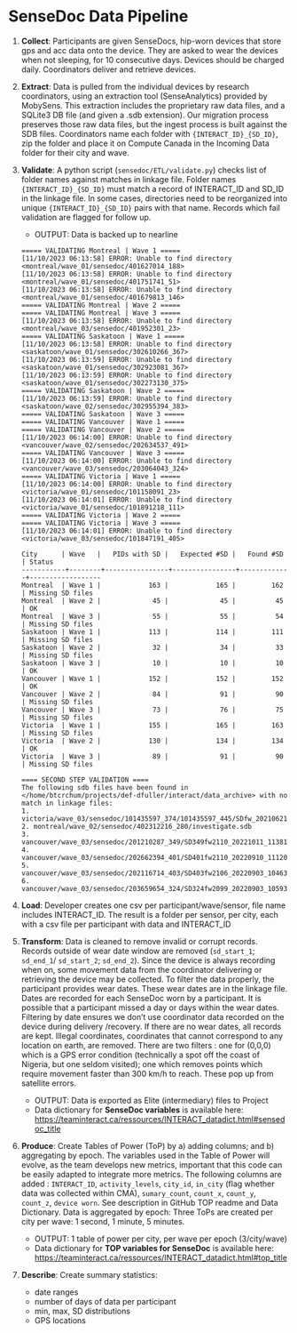 # SenseDoc Data Pipeline

1. **Collect**: Participants are given SenseDocs, hip-worn devices that store gps and acc data onto the device. They are asked to wear the devices when not sleeping, for 10 consecutive days. Devices should be charged daily. Coordinators deliver and retrieve devices.
   
2. **Extract**: Data is pulled from the individual devices by research coordinators, using an extraction tool (SenseAnalytics) provided by MobySens. This extraction includes the proprietary raw data files, and a SQLite3 DB file (and given a .sdb extension). Our migration process preserves those raw data files, but the ingest process is built against the SDB files. Coordinators name each folder with `{INTERACT_ID}_{SD_ID}`, zip the folder and place it on Compute Canada in the Incoming Data folder for their city and wave.
   
3. **Validate**: A python script (`sensedoc/ETL/validate.py`) checks list of folder names against matches in linkage file. Folder names `{INTERACT_ID}_{SD_ID}` must match a record of INTERACT_ID and SD_ID in the linkage file. In some cases, directories need to be reorganized into unique `{INTERACT_ID}_{SD_ID}` pairs with that name. Records which fail validation are flagged for follow up.

   + OUTPUT: Data is backed up to nearline

   ```
   ===== VALIDATING Montreal | Wave 1 =====
   [11/10/2023 06:13:58] ERROR: Unable to find directory <montreal/wave_01/sensedoc/401627014_188>
   [11/10/2023 06:13:58] ERROR: Unable to find directory <montreal/wave_01/sensedoc/401751741_51>
   [11/10/2023 06:13:58] ERROR: Unable to find directory <montreal/wave_01/sensedoc/401679813_146>
   ===== VALIDATING Montreal | Wave 2 =====
   ===== VALIDATING Montreal | Wave 3 =====
   [11/10/2023 06:13:58] ERROR: Unable to find directory <montreal/wave_03/sensedoc/401952301_23>
   ===== VALIDATING Saskatoon | Wave 1 =====
   [11/10/2023 06:13:58] ERROR: Unable to find directory <saskatoon/wave_01/sensedoc/302610266_367>
   [11/10/2023 06:13:59] ERROR: Unable to find directory <saskatoon/wave_01/sensedoc/302923081_367>
   [11/10/2023 06:13:59] ERROR: Unable to find directory <saskatoon/wave_01/sensedoc/302273130_375>
   ===== VALIDATING Saskatoon | Wave 2 =====
   [11/10/2023 06:13:59] ERROR: Unable to find directory <saskatoon/wave_02/sensedoc/302955394_383>
   ===== VALIDATING Saskatoon | Wave 3 =====
   ===== VALIDATING Vancouver | Wave 1 =====
   ===== VALIDATING Vancouver | Wave 2 =====
   [11/10/2023 06:14:00] ERROR: Unable to find directory <vancouver/wave_02/sensedoc/202634537_491>
   ===== VALIDATING Vancouver | Wave 3 =====
   [11/10/2023 06:14:00] ERROR: Unable to find directory <vancouver/wave_03/sensedoc/203064043_324>
   ===== VALIDATING Victoria | Wave 1 =====
   [11/10/2023 06:14:00] ERROR: Unable to find directory <victoria/wave_01/sensedoc/101158091_23>
   [11/10/2023 06:14:01] ERROR: Unable to find directory <victoria/wave_01/sensedoc/101891218_111>
   ===== VALIDATING Victoria | Wave 2 =====
   ===== VALIDATING Victoria | Wave 3 =====
   [11/10/2023 06:14:01] ERROR: Unable to find directory <victoria/wave_03/sensedoc/101847191_405>

   City      | Wave   |   PIDs with SD |   Expected #SD |   Found #SD | Status
   -----------+--------+----------------+----------------+-------------+------------------
   Montreal  | Wave 1 |            163 |            165 |         162 | Missing SD files
   Montreal  | Wave 2 |             45 |             45 |          45 | OK
   Montreal  | Wave 3 |             55 |             55 |          54 | Missing SD files
   Saskatoon | Wave 1 |            113 |            114 |         111 | Missing SD files
   Saskatoon | Wave 2 |             32 |             34 |          33 | Missing SD files
   Saskatoon | Wave 3 |             10 |             10 |          10 | OK
   Vancouver | Wave 1 |            152 |            152 |         152 | OK
   Vancouver | Wave 2 |             84 |             91 |          90 | Missing SD files
   Vancouver | Wave 3 |             73 |             76 |          75 | Missing SD files
   Victoria  | Wave 1 |            155 |            165 |         163 | Missing SD files
   Victoria  | Wave 2 |            130 |            134 |         134 | OK
   Victoria  | Wave 3 |             89 |             91 |          90 | Missing SD files
   
   ==== SECOND STEP VALIDATION ====
   The following sdb files have been found in </home/btcrchum/projects/def-dfuller/interact/data_archive> with no match in linkage files:
   1. victoria/wave_03/sensedoc/101435597_374/101435597_445/SDfw_20210621_103435.sdb
   2. montreal/wave_02/sensedoc/402312216_280/investigate.sdb
   3. vancouver/wave_03/sensedoc/201210287_349/SD349fw2110_20221011_113814.sdb
   4. vancouver/wave_03/sensedoc/202662394_401/SD401fw2110_20220910_111205.sdb
   5. vancouver/wave_03/sensedoc/202116714_403/SD403fw2106_20220903_104635.sdb
   6. vancouver/wave_03/sensedoc/203659654_324/SD324fw2099_20220903_105938.sdb
   ```
   
4. **Load**: Developer creates one csv per participant/wave/sensor, file name includes INTERACT_ID. The result is a folder per sensor, per city, each with a csv file per participant with data and INTERACT_ID

5. **Transform**: Data is cleaned to remove invalid or corrupt records. Records outside of wear date window are removed (`sd_start_1`; `sd_end_1`/ `sd_start_2`; `sd_end_2`). Since the device is always recording when on, some movement data from the coordinator delivering or retrieving the device may be collected. To filter the data properly, the participant provides wear dates. These wear dates are in the linkage file. Dates are recorded for each SenseDoc worn by a participant. It is possible that a participant missed a day or days within the wear dates. Filtering by date ensures we don’t use coordinator data recorded on the device during delivery /recovery. If there are no wear dates, all records are kept.
   Illegal coordinates, coordinates that cannot correspond to any location on earth, are removed. There are two filters : one for (0,0,0) which is a GPS error condition (technically a spot off the coast of Nigeria, but one seldom visited); one which removes points which require movement faster than 300 km/h to reach. These pop up from satellite errors.
      + OUTPUT: Data is exported as Elite (intermediary) files to Project
      + Data dictionary for **SenseDoc variables** is available here: https://teaminteract.ca/ressources/INTERACT_datadict.html#sensedoc_title 

6. **Produce**: Create Tables of Power (ToP) by a) adding columns; and b) aggregating by epoch. The variables used in the Table of Power will evolve, as the team develops new metrics, important that this code can be easily adapted to integrate more metrics. 
The following columns are added : `INTERACT_ID`, `activity_levels`, `city_id`, `in_city` (flag whether data was collected within CMA), `sumary_count`, `count_x`, `count_y`, `count_z`, `device worn`. See description in GitHub TOP readme and Data Dictionary. 
Data is aggregated by epoch: Three ToPs are created per city per wave: 1 second, 1 minute, 5 minutes.  
    + OUTPUT: 1 table of power per city, per wave per epoch (3/city/wave)
    + Data dictionary for **TOP variables for SenseDoc** is available here: https://teaminteract.ca/ressources/INTERACT_datadict.html#top_title 

7. **Describe**: Create summary statistics:
      + date ranges
      + number of days of data per participant
      + min, max, SD distributions
      + GPS locations
   

